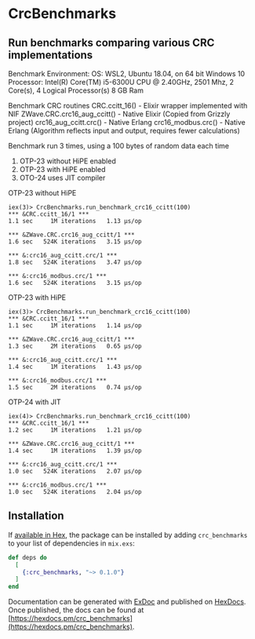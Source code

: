 # CrcBenchmarks

## Run benchmarks comparing various CRC implementations

Benchmark Environment: 
  OS: WSL2, Ubuntu 18.04, on 64 bit Windows 10
  Processor:	Intel(R) Core(TM) i5-6300U CPU @ 2.40GHz, 2501 Mhz, 2 Core(s), 4 Logical Processor(s)
  8 GB Ram

Benchmark CRC routines
  CRC.ccitt_16() - Elixir wrapper implemented with NIF
  ZWave.CRC.crc16_aug_ccitt() - Native Elixir (Copied from Grizzly project)
  crc16_aug_ccitt.crc() - Native Erlang
  crc16_modbus.crc() - Native Erlang (Algorithm reflects input and output, requires fewer calculations)

Benchmark run 3 times, using a 100 bytes of random data each time
  1. OTP-23 without HiPE enabled
  2. OTP-23 with HiPE enabled
  3. OTO-24 uses JIT compiler

OTP-23 without HiPE 
```
iex(3)> CrcBenchmarks.run_benchmark_crc16_ccitt(100)
*** &CRC.ccitt_16/1 ***
1.1 sec     1M iterations   1.13 μs/op

*** &ZWave.CRC.crc16_aug_ccitt/1 ***
1.6 sec   524K iterations   3.15 μs/op

*** &:crc16_aug_ccitt.crc/1 ***
1.8 sec   524K iterations   3.47 μs/op

*** &:crc16_modbus.crc/1 ***
1.6 sec   524K iterations   3.15 μs/op
```

OTP-23 with HiPE
```
iex(3)> CrcBenchmarks.run_benchmark_crc16_ccitt(100)
*** &CRC.ccitt_16/1 ***
1.1 sec     1M iterations   1.14 μs/op

*** &ZWave.CRC.crc16_aug_ccitt/1 ***
1.3 sec     2M iterations   0.65 μs/op

*** &:crc16_aug_ccitt.crc/1 ***
1.4 sec     1M iterations   1.43 μs/op

*** &:crc16_modbus.crc/1 ***
1.5 sec     2M iterations   0.74 μs/op
```

OTP-24 with JIT
```
iex(4)> CrcBenchmarks.run_benchmark_crc16_ccitt(100)
*** &CRC.ccitt_16/1 ***
1.2 sec     1M iterations   1.21 μs/op

*** &ZWave.CRC.crc16_aug_ccitt/1 ***
1.4 sec     1M iterations   1.39 μs/op

*** &:crc16_aug_ccitt.crc/1 ***
1.0 sec   524K iterations   2.07 μs/op

*** &:crc16_modbus.crc/1 ***
1.0 sec   524K iterations   2.04 μs/op
```

## Installation

If [available in Hex](https://hex.pm/docs/publish), the package can be installed
by adding `crc_benchmarks` to your list of dependencies in `mix.exs`:

```elixir
def deps do
  [
    {:crc_benchmarks, "~> 0.1.0"}
  ]
end
```

Documentation can be generated with [ExDoc](https://github.com/elixir-lang/ex_doc)
and published on [HexDocs](https://hexdocs.pm). Once published, the docs can
be found at [https://hexdocs.pm/crc_benchmarks](https://hexdocs.pm/crc_benchmarks).

